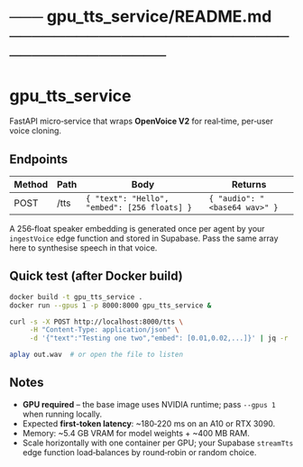 # ─── gpu_tts_service/README.md ───────────────────────────────────────
# gpu_tts_service

FastAPI micro‑service that wraps **OpenVoice V2** for real‑time, per‑user voice cloning.

## Endpoints

| Method | Path | Body | Returns |
|--------|------|------|---------|
| POST   | /tts | `{ "text": "Hello", "embed": [256 floats] }` | `{ "audio": "<base64 wav>" }` |

A 256‑float speaker embedding is generated once per agent by your `ingestVoice` edge function and stored in Supabase. Pass the same array here to synthesise speech in that voice.

## Quick test (after Docker build)

```bash
docker build -t gpu_tts_service .
docker run --gpus 1 -p 8000:8000 gpu_tts_service &

curl -s -X POST http://localhost:8000/tts \
     -H "Content-Type: application/json" \
     -d '{"text":"Testing one two","embed": [0.01,0.02,...]}' | jq -r .audio | base64 -d > out.wav

aplay out.wav  # or open the file to listen
```

## Notes
* **GPU required** – the base image uses NVIDIA runtime; pass `--gpus 1` when running locally.
* Expected **first‑token latency**: ~180‑220 ms on an A10 or RTX 3090.
* Memory: ~5.4 GB VRAM for model weights + ~400 MB RAM.
* Scale horizontally with one container per GPU; your Supabase `streamTts` edge function load‑balances by round‑robin or random choice.